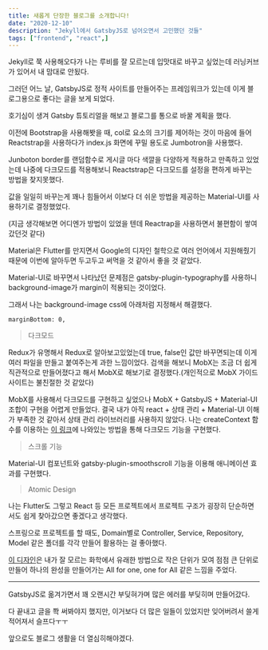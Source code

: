 ```yaml
---
title: 새롭게 단장한 블로그를 소개합니다!
date: "2020-12-10"
description: "Jekyll에서 GatsbyJS로 넘어오면서 고민했던 것들"
tags: ["frontend", "react",]
---
```


Jekyll로 쭉 사용해오다가 나는 루비를 잘 모르는데 입맛대로 바꾸고 싶었는데 러닝커브가 있어서 내 맘대로 안됬다.

그러던 어느 날, GatsbyJS로 정적 사이트를 만들어주는 프레임워크가 있는데 이게 블로그용으로 좋다는 글을 보게 되었다.

호기심이 생겨 Gatsby 튜토리얼을 해보고 블로그를 통으로 바꿀 계획을 했다.

이전에 Bootstrap을 사용해봣을 때, col로 요소의 크기를 제어하는 것이 마음에 들어 Reactstrap을 사용하다가 index.js 화면에 꾸밀 용도로 Jumbotron을 사용했다.

Junboton border를 랜덤함수로 게시글 마다 색깔을 다양하게 적용하고 만족하고 있었는데 나중에 다크모드를 적용해보니 Reactstrap은 다크모드를 설정을 편하게 바꾸는 방법을 찾지못했다.

값을 일일히 바꾸는게 꽤나 힘들어서 이보다 더 쉬운 방법을 제공하는 Material-UI를 사용하기로 결정했었다.

(지금 생각해보면 어디엔가 방법이 있었을 텐데 Reactrap을 사용하면서 불편함이 쌓여갔던것 같다)

Material은 Flutter를 만지면서 Google의 디자인 철학으로 여러 언어에서 지원해줬기 때문에 이번에 알아두면 두고두고 써먹을 것 같아서 좋을 것 같았다.

Material-UI로 바꾸면서 나타났던 문제점은 gatsby-plugin-typography를 사용하니 background-image가 margin이 적용되는 것이었다.

그래서 나는 background-image css에 아래처럼 지정해서 해결했다.

```react
marginBottom: 0,
```

> 다크모드

Redux가 유명해서 Redux로 알아보고있었는데 true, false인 값만 바꾸면되는데 이게 여러 파일을 만들고 붙여주는게 과한 느낌이었다.
검색을 해보니 MobX는 조금 더 쉽게 직관적으로 만들어졌다고 해서 MobX로 해보기로 결정했다.(개인적으로 MobX 가이드 사이트는 불친절한 것 같았다)

MobX를 사용해서 다크모드를 구현하고 싶었으나 MobX + GatsbyJS + Material-UI 조합이 구현을 어렵게 만들었다.
결국 내가 아직 react + 상태 관리 + Material-UI 이해가 부족한 것 같아서 상태 관리 라이브러리를 사용하지 않았다.
나는 createContext 함수를 이용하는 [이 링크](https://www.gatsbyjs.com/blog/2019-01-31-using-react-context-api-with-gatsby/)에 나와있는 방법을 통해 다크모드 기능을 구현했다.

> 스크롤 기능

Material-UI 컴포넌트와 gatsby-plugin-smoothscroll 기능을 이용해 애니메이션 효과를 구현했다.

> Atomic Design

나는 Flutter도 그렇고 React 등 모든 프로젝트에서 프로젝트 구조가 굉장히 단순하면서도 쉽게 찾아갔으면 좋겠다고 생각했다.

스프링으로 프로젝트를 할 때도, Domain별로 Controller, Service, Repository, Model 같은 폴더를 각각 만들어 활용하는 걸 좋아했다.

[이 디자인](https://bradfrost.com/blog/post/atomic-web-design/)은 내가 잘 모르는 화학에서 유래한 방법으로 작은 단위가 모여 점점 큰 단위로 만들어 하나의 완성을 만들어가는 All for one, one for All 같은 느낌을 주었다.

---
GatsbyJS로 옮겨가면서 꽤 오랜시간 부딪혀가며 많은 에러를 부딪히며 만들어갔다.

다 끝내고 글을 쫙 써봐야지 했지만, 이거보다 더 많은 일들이 있었지만 잊어버려서 쓸게 적어져서 슬프다ㅜㅜ

앞으로도 블로그 생활을 더 열심히해야겠다.
